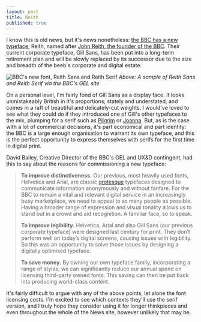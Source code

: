 ```yaml
---
layout: post
title: Reith
published: true
---
```


I know this is old news, but it's news nonetheless: [the BBC has a new typeface][1], Reith, named after [John Reith, the founder of the BBC][2]. Their current corporate typeface, Gill Sans, has been put into a long-term retirement plan and will be slowly replaced by its successor due to the size and breadth of the beeb's corporate and digital estate. 

![BBC's new font, Reith Sans and Reith Serif](https://ichef.bbci.co.uk/images/ic/1008xn/p05txsmr.png)
*Above: A sample of Reith Sans and Reith Serif via the BBC's GEL site*

On a personal level, I'm fairly fond of Gill Sans as a display face. It looks unmistakeably British in it's proportions; stately and understated, and comes in a raft of beautiful and delicately-cut weights. I would've loved to see what they could do if they introduced one of Gill's other typefaces to the mix, plumping for a serif such as [Pilgrim][3] or [Joanna][4]. But, as is the case with a lot of commercial decisions, it's part economical and part identity: the BBC is a large enough organisation to warrant its own typeface, and this is the perfect opportunity to express themselves with serifs for the first time in digital print. 

David Bailey, Creative Director of the BBC's GEL and UX&D contingent, had this to say about the reasons for commissioning a new typeface:

>  **To improve distinctiveness.** Our previous, most heavily used fonts, Helvetica and Arial, are classic [ grotesque](https://en.wikipedia.org/wiki/Sans-serif#Grotesque) typefaces designed to communicate information anonymously and without fanfare. For the BBC to remain a vital and relevant digital service in an increasingly busy marketplace, we need to appeal to as many people as possible. Having a broader range of expression and visual tonality allows us to stand out in a crowd and aid recognition. A familiar face, so to speak.
>
>  **To improve legibility.** Helvetica, Arial and also Gill Sans (our previous corporate typeface) were designed last century for print. They don’t perform well on today’s digital screens, causing issues with legibility. So this was an opportunity to solve those issues by designing a digitally optimised typeface. 
>
>  **To save money.** By owning our own typeface family, incorporating a range of styles, we can significantly reduce our annual spend on licensing third-party owned fonts. This saving can then be put back into producing world-class content.


It's fairly difficult to argue with any of the above points, let alone the font licensing costs. I'm excited to see which contexts they'll use the serif version, and I truly hope they consider using it for longer thinkpieces and even throughout the whole of the News site, however unlikely that may be. 

[1]: http://www.bbc.co.uk/gel/articles/introducing-bbc-reith
[2]: https://www.bbc.co.uk/historyofthebbc/research/culture/reith-1
[3]: https://www.linotype.com/57933/pilgrim-family.html
[4]: https://en.wikipedia.org/wiki/Joanna_(typeface)
